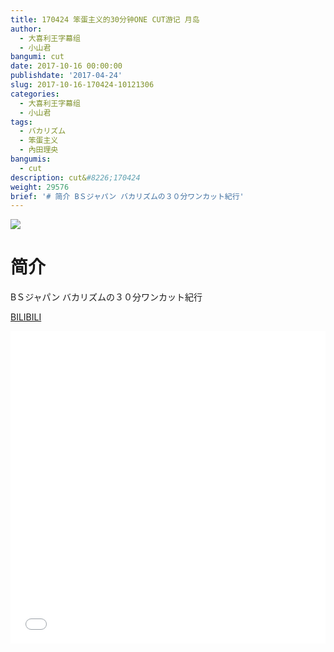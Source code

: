 ```yaml
---
title: 170424 笨蛋主义的30分钟ONE CUT游记 月岛
author:
  - 大喜利王字幕组
  - 小山君
bangumi: cut
date: 2017-10-16 00:00:00
publishdate: '2017-04-24'
slug: 2017-10-16-170424-10121306
categories:
  - 大喜利王字幕组
  - 小山君
tags:
  - バカリズム
  - 笨蛋主义
  - 內田理央
bangumis:
  - cut
description: cut&#8226;170424
weight: 29576
brief: '# 简介 BＳジャパン バカリズムの３０分ワンカット紀行'
---
```


![](https://i.imgur.com/B2oH4w7.jpg)

# 简介  
BＳジャパン
バカリズムの３０分ワンカット紀行

  [BILIBILI](https://www.bilibili.com/video/av10121306/)


<div class="vcontainer">  <iframe class='video' src="//www.bilibili.com/blackboard/player.html?aid=10121306" width="100%" height="500" frameborder="0" allowfullscreen="allowfullscreen"></iframe></div>
